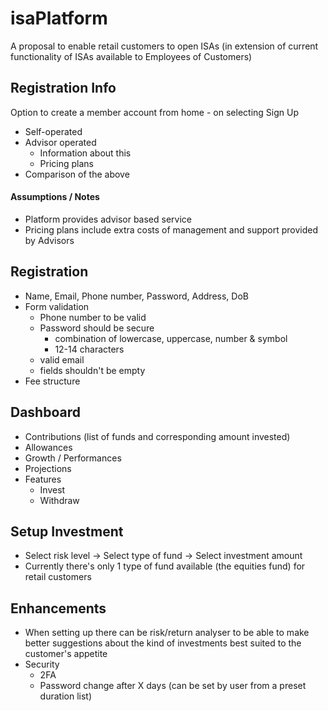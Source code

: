 # isaPlatform

A proposal to enable retail customers to open ISAs (in extension of current functionality of ISAs available to Employees of Customers)


## Registration Info
Option to create a member account from home - on selecting Sign Up

+ Self-operated
+ Advisor operated
  + Information about this
  + Pricing plans
+ Comparison of the above

#### Assumptions / Notes
* Platform provides advisor based service
* Pricing plans include extra costs of management and support provided by Advisors 

## Registration
+ Name, Email, Phone number, Password, Address, DoB
+ Form validation
  + Phone number to be valid
  + Password should be secure
    + combination of lowercase, uppercase, number & symbol
    + 12-14 characters
  + valid email
  + fields shouldn't be empty
+ Fee structure

## Dashboard
+ Contributions (list of funds and corresponding amount invested)
+ Allowances
+ Growth / Performances 
+ Projections
+ Features
  + Invest
  + Withdraw

## Setup Investment
+ Select risk level -> Select type of fund -> Select investment amount
+ Currently there's only 1 type of fund available (the equities fund) for retail customers


 ## Enhancements 
 + When setting up there can be risk/return analyser to be able to make better suggestions about the kind of investments best suited to the customer's appetite
 + Security
   + 2FA
   + Password change after X days (can be set by user from a preset duration list)
 

  

